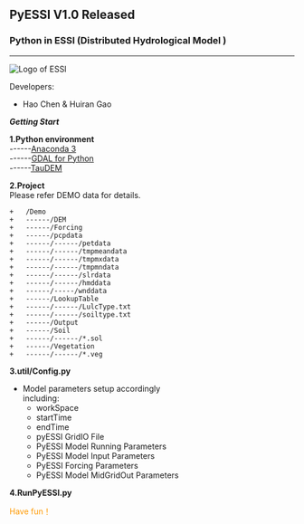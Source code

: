 ## PyESSI V1.0 Released
### Python in ESSI (Distributed Hydrological Model )
---
![Logo of ESSI](https://raw.githubusercontent.com/gaohr/MyImages/master/imgs/study/gaohr/ESSI/ESSI_ss.jpg "Logo of ESSI")

Developers:

+ Hao Chen & Huiran Gao


***Getting Start***<br>

**1.Python environment**<br>
------[Anaconda 3](https://www.anaconda.com/)<br>
------[GDAL for Python](https://pypi.python.org/pypi/GDAL/)<br> 
------[TauDEM](http://hydrology.usu.edu/taudem/taudem5/)<br>

**2.Project**<br>
Please refer DEMO data for details.<br>
~~~
+   /Demo
+   ------/DEM
+   ------/Forcing
+   ------/pcpdata
+   ------/------/petdata
+   ------/------/tmpmeandata
+   ------/------/tmpmxdata
+   ------/------/tmpmndata
+   ------/------/slrdata
+   ------/------/hmddata
+   ------/-----/wnddata
+   ------/LookupTable
+   ------/------/LulcType.txt
+   ------/------/soiltype.txt
+   ------/Output
+   ------/Soil
+   ------/------/*.sol
+   ------/Vegetation
+   ------/------/*.veg
~~~

**3.util/Config.py**<br>
+ Model parameters setup accordingly<br> 
including:<br> 
  + workSpace<br>
  + startTime<br>
  + endTime<br>
  + pyESSI GridIO File<br> 
  + PyESSI Model Running Parameters<br>
  + PyESSI Model Input Parameters<br> 
  + PyESSI Forcing Parameters<br> 
  + PyESSI Model MidGridOut Parameters<br> 

**4.RunPyESSI.py**<br>

<font color="#ff9900">Have fun！</font>







